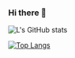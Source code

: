 ### Hi there 👋

![L's GitHub stats](https://github-readme-stats.vercel.app/api?username=LouisHaoSZER&show_icons=true&theme=radical&count_private=true)



[![Top Langs](https://github-readme-stats.vercel.app/api/top-langs/?username=LouisHaoSZER&layout=compact)](https://github.com/anuraghazra/github-readme-stats)
